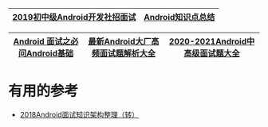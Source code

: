 
[2019初中级Android开发社招面试](https://www.kancloud.cn/alex_wsc/vollery)|[Android知识点总结](https://www.kancloud.cn/alex_wsc/android)|
---|---|

[Android 面试之必问Android基础](https://blog.csdn.net/datian1234/article/details/116653373?spm=1001.2014.3001.5501)|[最新Android大厂高频面试题解析大全](https://blog.csdn.net/bugmiao/article/details/117044823?spm=1001.2014.3001.5501)|[2020-2021Android中高级面试题大全](https://blog.csdn.net/weixin_47933729/article/details/117120255?spm=1001.2014.3001.5502)|
---|---|---|

# 有用的参考

* [2018Android面试知识架构整理（转）](https://blog.csdn.net/qqyanjiang/article/details/79761838)
